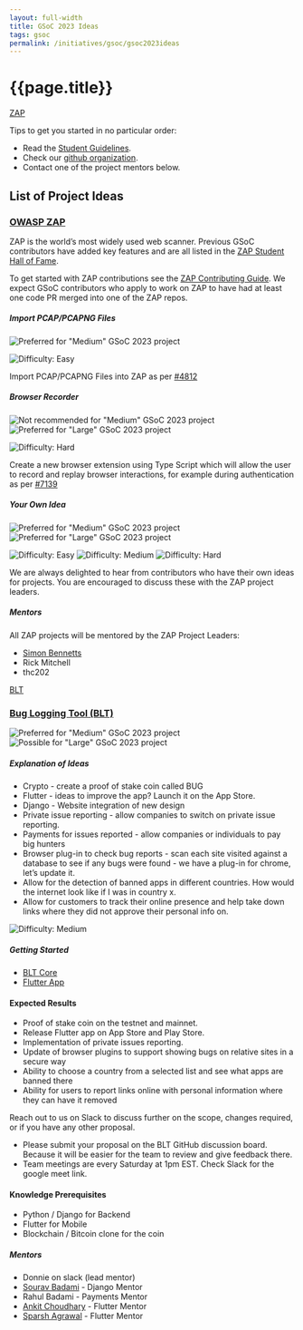 ```yaml
---
layout: full-width
title: GSoC 2023 Ideas
tags: gsoc
permalink: /initiatives/gsoc/gsoc2023ideas
---
```


# {{page.title}}

[ZAP](#owaspzap)

<!-- Template: Use a format like below to add your project:
### [Project Name]

##### Explanation of Ideas

![Preferred for "Medium" GSoC 2023 project](https://img.shields.io/badge/medium%20size%20(~175h)-preferred-green)
![Possible for "Medium" GSoC 2023 project](https://img.shields.io/badge/medium%20size%20(~175h)-possible-yellow)
![Not recommended for "Medium" GSoC 2023 project](https://img.shields.io/badge/medium%20size%20(~175h)-not%20recommended-red)

![Preferred for "Large" GSoC 2023 project](https://img.shields.io/badge/large%20size%20(~350h)-preferred-green)
![Possible for "Large" GSoC 2023 project](https://img.shields.io/badge/large%20size%20(~350h)-possible-yellow)
![Not recommended for "Large" GSoC 2023 project](https://img.shields.io/badge/large%20size%20(~350h)-not%20recommended-red)

![Difficulty: Easy](https://img.shields.io/badge/difficulty-easy-yellow)
![Difficulty: Medium](https://img.shields.io/badge/difficulty-medium-orange)
![Difficulty: Hard](https://img.shields.io/badge/difficulty-hard-red)

##### Expected Results

##### Getting Started

##### Mentors
-->

Tips to get you started in no particular order:
- Read the
  [Student Guidelines](gsoc2023).
- Check our
  [github organization](https://github.com/OWASP).
- Contact one of the project mentors below.

## List of Project Ideas

### [OWASP ZAP](https://zaproxy.org/)

ZAP is the world’s most widely used web scanner. Previous GSoC contributors have added key features and are all listed in the [ZAP Student Hall of Fame](https://www.zaproxy.org/student-hall-of-fame/).

To get started with ZAP contributions see the [ZAP Contributing Guide](https://www.zaproxy.org/docs/contribute/). We expect GSoC contributors who apply to work on ZAP to have had at least one code PR merged into one of the ZAP repos.

##### Import PCAP/PCAPNG Files

![Preferred for "Medium" GSoC 2023 project](https://img.shields.io/badge/medium%20size%20(~175h)-preferred-green)

![Difficulty: Easy](https://img.shields.io/badge/difficulty-easy-yellow)

Import PCAP/PCAPNG Files into ZAP as per [#4812](https://github.com/zaproxy/zaproxy/issues/4812)

##### Browser Recorder

![Not recommended for "Medium" GSoC 2023 project](https://img.shields.io/badge/medium%20size%20(~175h)-not%20recommended-red)
![Preferred for "Large" GSoC 2023 project](https://img.shields.io/badge/large%20size%20(~350h)-preferred-green)

![Difficulty: Hard](https://img.shields.io/badge/difficulty-hard-red)

Create a new browser extension using Type Script which will allow the user to record and replay browser interactions, for example during authentication as per [#7139](https://github.com/zaproxy/zaproxy/issues/7139)

##### Your Own Idea

![Preferred for "Medium" GSoC 2023 project](https://img.shields.io/badge/medium%20size%20(~175h)-preferred-green)
![Preferred for "Large" GSoC 2023 project](https://img.shields.io/badge/large%20size%20(~350h)-preferred-green)

![Difficulty: Easy](https://img.shields.io/badge/difficulty-easy-yellow)
![Difficulty: Medium](https://img.shields.io/badge/difficulty-medium-orange)
![Difficulty: Hard](https://img.shields.io/badge/difficulty-hard-red)

We are always delighted to hear from contributors who have their own ideas for projects. You are encouraged to discuss these with the ZAP project leaders.

##### Mentors

All ZAP projects will be mentored by the ZAP Project Leaders:

* [Simon Bennetts](mailto:psiinon@gmail.com)
* Rick Mitchell
* thc202

[BLT](#owaspblt)

### [Bug Logging Tool (BLT)](https://owasp.org/www-project-bug-logging-tool/)

![Preferred for "Medium" GSoC 2023 project](https://img.shields.io/badge/medium%20size%20(~175h)-preferred-green)
![Possible for "Large" GSoC 2023 project](https://img.shields.io/badge/large%20size%20(~350h)-possible-yellow)

##### Explanation of Ideas
* Crypto - create a proof of stake coin called BUG
* Flutter - ideas to improve the app? Launch it on the App Store.
* Django - Website integration of new design
* Private issue reporting - allow companies to switch on private issue reporting.
* Payments for issues reported - allow companies or individuals to pay big hunters
* Browser plug-in to check bug reports - scan each site visited against a database to see if any bugs were found - we have a plug-in for chrome, let’s update it.
* Allow for the detection of banned apps in different countries. How would the internet look like if I was in country x.
* Allow for customers to track their online presence and help take down links where they did not approve their personal info on.

![Difficulty: Medium](https://img.shields.io/badge/difficulty-medium-orange)

##### Getting Started

* [BLT Core](https://github.com/owasp/blt/)
* [Flutter App](https://github.com/Bugheist/Flutter/)

#### Expected Results

* Proof of stake coin on the testnet and mainnet.
* Release Flutter app on App Store and Play Store.
* Implementation of private issues reporting.
* Update of browser plugins to support showing bugs on relative sites in a secure way
* Ability to choose a country from a selected list and see what apps are banned there
* Ability for users to report links online with personal information where they can have it removed

Reach out to us on Slack to discuss further on the scope, changes required, or if you have any other proposal.
* Please submit your proposal on the BLT GitHub discussion board.  Because it will be easier for the team to review and give feedback there.
* Team meetings are every Saturday at 1pm EST.  Check Slack for the google meet link.

#### Knowledge Prerequisites

* Python / Django for Backend
* Flutter for Mobile
* Blockchain / Bitcoin clone for the coin

##### Mentors
* Donnie on slack (lead mentor)
* [Sourav Badami](mailto:sourav.badami@owasp.org) - Django Mentor  
* Rahul Badami - Payments Mentor  
* [Ankit Choudhary](mailto:ankitchoudhary202.ac@gmail.com) - Flutter Mentor  
* [Sparsh Agrawal](mailto:sparshagrawal1212@gmail.com) - Flutter Mentor
